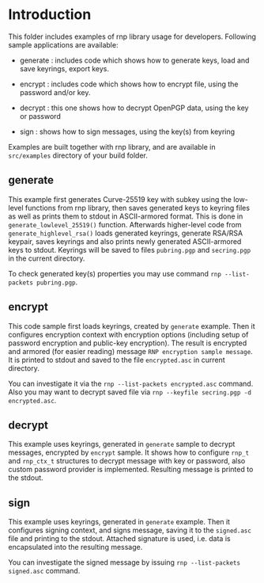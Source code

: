 # Introduction

This folder includes examples of rnp library usage for developers.
Following sample applications are available:

* generate : includes code which shows how to generate keys, load and save keyrings, export keys.

* encrypt : includes code which shows how to encrypt file, using the password and/or key.

* decrypt : this one shows how to decrypt OpenPGP data, using the key or password

* sign : shows how to sign messages, using the key(s) from keyring

Examples are built together with rnp library, and are available in `src/examples` directory of your build folder.

## generate

This example first generates Curve-25519 key with subkey using the low-level functions from rnp library, then saves
generated keys to keyring files as well as prints them to stdout in ASCII-armored format. This is done in `generate_lowlevel_25519()` function.
Afterwards higher-level code from `generate_highlevel_rsa()` loads generated keyrings, generate RSA/RSA keypair, saves keyrings and also prints newly generated ASCII-armored keys to stdout.
Keyrings will be saved to files `pubring.pgp` and `secring.pgp` in the current directory.

To check generated key(s) properties you may use command `rnp --list-packets pubring.pgp`.

## encrypt

This code sample first loads keyrings, created by `generate` example. Then it configures encryption context with encryption options (including setup of password encryption and public-key encryption).
The result is encrypted and armored (for easier reading) message `RNP encryption sample message`.
It is printed to stdout and saved to the file `encrypted.asc` in current directory.

You can investigate it via the `rnp --list-packets encrypted.asc` command.
Also you may want to decrypt saved file via `rnp --keyfile secring.pgp -d encrypted.asc`.

## decrypt

This example uses keyrings, generated in `generate` sample to decrypt messages, encrypted by `encrypt` sample.
It shows how to configure `rnp_t` and `rnp_ctx_t` structures to decrypt message with key or password, also custom password provider is implemented.
Resulting message is printed to the stdout.

## sign

This example uses keyrings, generated in `generate` example. Then it configures signing context, and signs message, saving it to the `signed.asc` file and printing to the stdout.
Attached signature is used, i.e. data is encapsulated into the resulting message.

You can investigate the signed message by issuing `rnp --list-packets signed.asc` command.